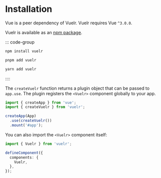 # Installation

Vue is a peer dependency of Vuelr. Vuelr requires Vue `^3.0.0`. 

Vuelr is available as an [npm package](https://www.npmjs.com/package/vuelr).

::: code-group

```bash [npm]
npm install vuelr
```

```bash [pnpm]
pnpm add vuelr
```

```bash [yarn]
yarn add vuelr
```

::::


The `createVuelr` function returns a plugin object that can be passed to
`app.use`. The plugin registers the `<Vuelr>` component globally to your app.

```ts
import { createApp } from 'vue';
import { createVuelr } from 'vuelr';

createApp(App)
  .use(createVuelr())
  .mount('#app');
```


You can also import the `<Vuelr>` component itself:
  
```ts
import { Vuelr } from 'vuelr';

defineComponent({
  components: {
    Vuelr,
  },
});
```

